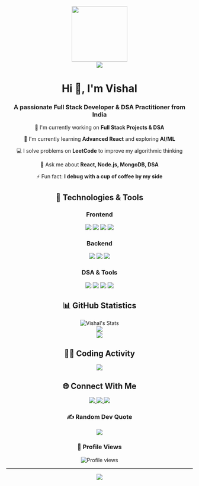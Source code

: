 <div align="center">
  <img height="150" src="https://media.giphy.com/media/f3iwJFOVOwuy7K6FFw/giphy.gif" />
</div>

<div align="center">
  <img src="https://readme-typing-svg.herokuapp.com/?lines=Full+Stack+Developer;DSA+Enthusiast;Learning+Advanced+React;Exploring+AI/ML&center=true&width=380&height=45">
</div>

<h1 align="center">Hi 👋, I'm Vishal</h1>
<h3 align="center">A passionate Full Stack Developer & DSA Practitioner from India</h3>

<div align="center">
  
  🔭 I'm currently working on **Full Stack Projects & DSA**
  
  🌱 I'm currently learning **Advanced React** and exploring **AI/ML**
  
  💻 I solve problems on **LeetCode** to improve my algorithmic thinking
  
  💬 Ask me about **React, Node.js, MongoDB, DSA**
  
  ⚡ Fun fact: **I debug with a cup of coffee by my side**
  
</div>

<h2 align="center">🚀 Technologies & Tools</h2>

<div align="center">
  
  ### Frontend  
  <div>  
    <img src="https://img.shields.io/badge/React-20232A?style=for-the-badge&logo=react&logoColor=61DAFB" />
    <img src="https://img.shields.io/badge/HTML5-E34F26?style=for-the-badge&logo=html5&logoColor=white" />
    <img src="https://img.shields.io/badge/CSS3-1572B6?style=for-the-badge&logo=css3&logoColor=white" />
    <img src="https://img.shields.io/badge/JavaScript-323330?style=for-the-badge&logo=javascript&logoColor=F7DF1E" />
  </div>

  ### Backend  
  <div>   
    <img src="https://img.shields.io/badge/Node.js-339933?style=for-the-badge&logo=nodedotjs&logoColor=white" />
    <img src="https://img.shields.io/badge/Express.js-000000?style=for-the-badge&logo=express&logoColor=white" />
    <img src="https://img.shields.io/badge/MongoDB-4EA94B?style=for-the-badge&logo=mongodb&logoColor=white" />
  </div>

  ### DSA & Tools
  <div>
    <img src="https://img.shields.io/badge/LeetCode-FFA116?style=for-the-badge&logo=leetcode&logoColor=black" />
    <img src="https://img.shields.io/badge/DSA-%234EA94B.svg?style=for-the-badge&logo=dsalogo&logoColor=white" />
    <img src="https://img.shields.io/badge/GIT-E44C30?style=for-the-badge&logo=git&logoColor=white" />
    <img src="https://img.shields.io/badge/VSCode-0078D4?style=for-the-badge&logo=visual%20studio%20code&logoColor=white" />
  </div>
</div>

<h2 align="center">📊 GitHub Statistics</h2>

<div align="center">
  <img src="https://github-readme-stats.vercel.app/api?username=vishal-1459&show_icons=true&count_private=true&hide_border=true&title_color=00b3ff&icon_color=00b4ff&text_color=c9d1d9&bg_color=0d1117" alt="Vishal's Stats" /> 
</div>

<div align="center">
  <img src="https://github-readme-streak-stats.herokuapp.com/?user=vishal-1459&theme=radical&hide_border=true" />
</div>

<div align="center">
  <img src="https://github-readme-stats.vercel.app/api/top-langs/?username=vishal-1459&theme=radical&hide_border=true&include_all_commits=true&count_private=true&layout=compact" />
</div>

<h2 align="center">👨‍💻 Coding Activity</h2>

<div align="center">
  <img src="https://github-readme-activity-graph.vercel.app/graph?username=vishal-1459&theme=react-dark&hide_border=true" />
</div>

<h2 align="center">🌐 Connect With Me</h2>

<div align="center">
  <a href="https://linkedin.com/in/vishal-1459" target="_blank">
    <img src="https://img.shields.io/badge/LinkedIn-0077B5?style=for-the-badge&logo=linkedin&logoColor=white" target="_blank" />
  </a>
  <a href="mailto:vishalyadav.it26@gmail.com">
    <img src="https://img.shields.io/badge/Gmail-D14836?style=for-the-badge&logo=gmail&logoColor=white" />
  </a>
  <a href="https://leetcode.com/u/9OJfcKHz4j/" target="_blank">
    <img src="https://img.shields.io/badge/LeetCode-FFA116?style=for-the-badge&logo=leetcode&logoColor=black" />
  </a>
</div>

<div align="center">
  <h3>✍️ Random Dev Quote</h3>
  <img src="https://quotes-github-readme.vercel.app/api?type=horizontal&theme=radical" />
</div>

<div align="center">
  <h3>👀 Profile Views</h3>
  <img src="https://komarev.com/ghpvc/?username=vishal-1459&label=Profile%20views&color=0e75b6&style=flat" alt="Profile views" />
</div>

---

<div align="center">
  <img src="https://raw.githubusercontent.com/Trilokia/Trilokia/379277808c61ef204768a61bbc5d25bc7798ccf1/bottom_header.svg" />
</div>
